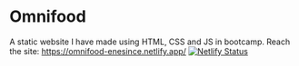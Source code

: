 # Omnifood
A static website I have made using HTML, CSS and JS in bootcamp.
Reach the site: https://omnifood-enesince.netlify.app/
[![Netlify Status](https://api.netlify.com/api/v1/badges/45c11ba9-be0a-443a-96af-475c4d1b7b10/deploy-status)](https://app.netlify.com/sites/omnifood-enesince/deploys)
